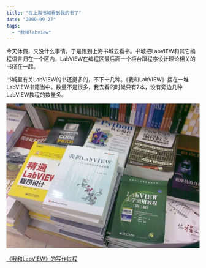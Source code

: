 ```yaml
---
title: "在上海书城看到我的书了"
date: "2009-09-27"
tags: 
  - "我和labview"
---
```


今天休假，又没什么事情，于是跑到上海书城去看书。书城把LabVIEW和其它编程语言归在一个区内，LabVIEW在编程区最后面一个柜台跟程序设计理论相关的书挤在一起。

书城里有关LabVIEW的书还挺多的，不下十几种。《我和LabVIEW》摆在一堆LabVIEW书籍当中。数量不是很多，我去看的时候只有7本，没有旁边几种LabVIEW教程的数量多。

![](images/smile_tongue.gif)

[](http://ruanqizhen.wordpress.com/wp-content/uploads/2009/09/8bf215459417684a664d7bbc55c5da57.jpg)[《我和LabVIEW》的写作过程](mmm2009-09-01_09.47/blog/cns!5852D4F797C53FB6!4321.entry)
